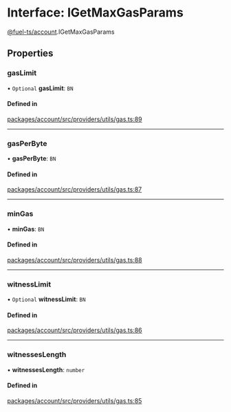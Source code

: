 # Interface: IGetMaxGasParams

[@fuel-ts/account](/api/Account/index.md).IGetMaxGasParams

## Properties

### gasLimit

• `Optional` **gasLimit**: `BN`

#### Defined in

[packages/account/src/providers/utils/gas.ts:89](https://github.com/FuelLabs/fuels-ts/blob/e0e95c40/packages/account/src/providers/utils/gas.ts#L89)

___

### gasPerByte

• **gasPerByte**: `BN`

#### Defined in

[packages/account/src/providers/utils/gas.ts:87](https://github.com/FuelLabs/fuels-ts/blob/e0e95c40/packages/account/src/providers/utils/gas.ts#L87)

___

### minGas

• **minGas**: `BN`

#### Defined in

[packages/account/src/providers/utils/gas.ts:88](https://github.com/FuelLabs/fuels-ts/blob/e0e95c40/packages/account/src/providers/utils/gas.ts#L88)

___

### witnessLimit

• `Optional` **witnessLimit**: `BN`

#### Defined in

[packages/account/src/providers/utils/gas.ts:86](https://github.com/FuelLabs/fuels-ts/blob/e0e95c40/packages/account/src/providers/utils/gas.ts#L86)

___

### witnessesLength

• **witnessesLength**: `number`

#### Defined in

[packages/account/src/providers/utils/gas.ts:85](https://github.com/FuelLabs/fuels-ts/blob/e0e95c40/packages/account/src/providers/utils/gas.ts#L85)
